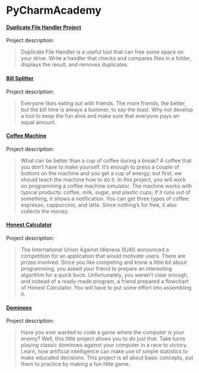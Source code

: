 # PyCharmAcademy

#### [Duplicate File Handler Project](Duplicate_File_Handler/duplicate_file_handler.py)

Project description:
>Duplicate File Handler is a useful tool that can free some space on your drive. Write a handler that checks and compares files in a folder, displays the result, and removes duplicates.

#### [Bill Splitter](Bill_Splitter/bill_splitter.py)

Project description:
> Everyone likes eating out with friends. The more friends, the better, but the bill time is always a bummer, to say the least. Why not develop a tool to keep the fun alive and make sure that everyone pays an equal amount.


#### [Coffee Machine](Coffee_Machine/coffee_machine.py)

Project description:
> What can be better than a cup of coffee during a break? A coffee that you don’t have to make yourself. It’s enough to press a couple of buttons on the machine and you get a cup of energy; but first, we should teach the machine how to do it. In this project, you will work on programming a coffee machine simulator. The machine works with typical products: coffee, milk, sugar, and plastic cups; if it runs out of something, it shows a notification. You can get three types of coffee: espresso, cappuccino, and latte. Since nothing’s for free, it also collects the money.


#### [Honest Calculator](Honest_Calculator/honest_calculator.py)

Project description:
> The International Union Against Idleness (IUAI) announced a competition for an application that would motivate users. There are prizes involved. Since you like competing and know a little bit about programming, you asked your friend to prepare an interesting algorithm for a quick buck. Unfortunately, you weren't clear enough, and instead of a ready-made program, a friend prepared a flowchart of Honest Calculator. You will have to put some effort into assembling it.


#### [Dominoes](Dominoes/dominoes.py)

Project description:
> Have you ever wanted to code a game where the computer is your enemy? Well, this little project allows you to do just that. Take turns playing classic dominoes against your computer in a race to victory. Learn, how artificial intelligence can make use of simple statistics to make educated decisions. This project is all about basic concepts, put them to practice by making a fun little game.
